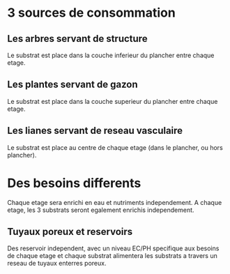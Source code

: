 # 3 sources de consommation

## Les arbres servant de structure

Le substrat est place dans la couche inferieur du plancher entre chaque etage.

## Les plantes servant de gazon

Le substrat est place dans la couche superieur du plancher entre chaque etage.

## Les lianes servant de reseau vasculaire

Le substrat est place au centre de chaque etage (dans le plancher, ou hors plancher).

# Des besoins differents

Chaque etage sera enrichi en eau et nutriments independement. A chaque etage, les 3 substrats seront egalement enrichis independement.

## Tuyaux poreux et reservoirs

Des reservoir independent, avec un niveau EC/PH specifique aux besoins de chaque etage et chaque substrat alimentera les substrats a travers un reseau de tuyaux enterres poreux.
